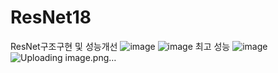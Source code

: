 # ResNet18
ResNet구조구현 및 성능개선
![image](https://github.com/LequalB/ResNet18/assets/83623765/540746fc-d9b1-4b63-818c-250967acdde7)
![image](https://github.com/LequalB/ResNet18/assets/83623765/ad8cfc96-ac92-4b5d-b01a-56cc8dc12322)
최고 성능
![image](https://github.com/LequalB/ResNet18/assets/83623765/bc81bb8b-4723-4686-bdb3-c06d85e84222)
![Uploading image.png…]()
